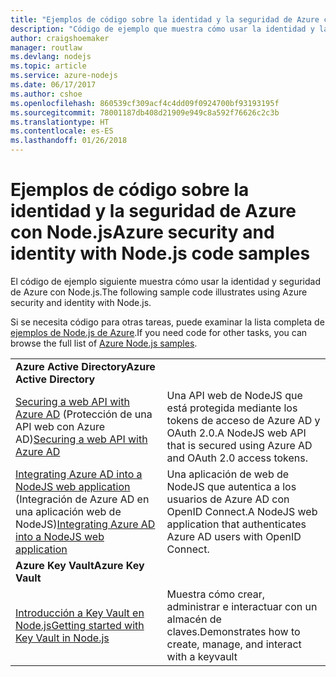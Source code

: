 ```yaml
---
title: "Ejemplos de código sobre la identidad y la seguridad de Azure con Node.js"
description: "Código de ejemplo que muestra cómo usar la identidad y la seguridad de Azure con Node.js."
author: craigshoemaker
manager: routlaw
ms.devlang: nodejs
ms.topic: article
ms.service: azure-nodejs
ms.date: 06/17/2017
ms.author: cshoe
ms.openlocfilehash: 860539cf309acf4c4dd09f0924700bf93193195f
ms.sourcegitcommit: 78001187db408d21909e949c8a592f76626c2c3b
ms.translationtype: HT
ms.contentlocale: es-ES
ms.lasthandoff: 01/26/2018
---
```

# <a name="azure-security-and-identity-with-nodejs-code-samples"></a><span data-ttu-id="e38b9-103">Ejemplos de código sobre la identidad y la seguridad de Azure con Node.js</span><span class="sxs-lookup"><span data-stu-id="e38b9-103">Azure security and identity with Node.js code samples</span></span>

<span data-ttu-id="e38b9-104">El código de ejemplo siguiente muestra cómo usar la identidad y seguridad de Azure con Node.js.</span><span class="sxs-lookup"><span data-stu-id="e38b9-104">The following sample code illustrates using Azure security and identity with Node.js.</span></span>

<span data-ttu-id="e38b9-105">Si se necesita código para otras tareas, puede examinar la lista completa de [ejemplos de Node.js de Azure](https://azure.microsoft.com/resources/samples/?term=nodejs).</span><span class="sxs-lookup"><span data-stu-id="e38b9-105">If you need code for other tasks, you can browse the full list of [Azure Node.js samples](https://azure.microsoft.com/resources/samples/?term=nodejs).</span></span>

| | |
|---|---|
| <span data-ttu-id="e38b9-106">**Azure Active Directory**</span><span class="sxs-lookup"><span data-stu-id="e38b9-106">**Azure Active Directory**</span></span> ||
| <span data-ttu-id="e38b9-107">[Securing a web API with Azure AD](https://azure.microsoft.com/resources/samples/active-directory-node-webapi/) (Protección de una API web con Azure AD)</span><span class="sxs-lookup"><span data-stu-id="e38b9-107">[Securing a web API with Azure AD](https://azure.microsoft.com/resources/samples/active-directory-node-webapi/)</span></span> | <span data-ttu-id="e38b9-108">Una API web de NodeJS que está protegida mediante los tokens de acceso de Azure AD y OAuth 2.0.</span><span class="sxs-lookup"><span data-stu-id="e38b9-108">A NodeJS web API that is secured using Azure AD and OAuth 2.0 access tokens.</span></span> |
| <span data-ttu-id="e38b9-109">[Integrating Azure AD into a NodeJS web application](https://azure.microsoft.com/resources/samples/active-directory-node-webapp-openidconnect/) (Integración de Azure AD en una aplicación web de NodeJS)</span><span class="sxs-lookup"><span data-stu-id="e38b9-109">[Integrating Azure AD into a NodeJS web application](https://azure.microsoft.com/resources/samples/active-directory-node-webapp-openidconnect/)</span></span> | <span data-ttu-id="e38b9-110">Una aplicación de web de NodeJS que autentica a los usuarios de Azure AD con OpenID Connect.</span><span class="sxs-lookup"><span data-stu-id="e38b9-110">A NodeJS web application that authenticates Azure AD users with OpenID Connect.</span></span> |
| <span data-ttu-id="e38b9-111">**Azure Key Vault**</span><span class="sxs-lookup"><span data-stu-id="e38b9-111">**Azure Key Vault**</span></span> ||
| [<span data-ttu-id="e38b9-112">Introducción a Key Vault en Node.js</span><span class="sxs-lookup"><span data-stu-id="e38b9-112">Getting started with Key Vault in Node.js</span></span>](https://azure.microsoft.com/resources/samples/key-vault-node-getting-started/) | <span data-ttu-id="e38b9-113">Muestra cómo crear, administrar e interactuar con un almacén de claves.</span><span class="sxs-lookup"><span data-stu-id="e38b9-113">Demonstrates how to create, manage, and interact with a keyvault</span></span> |
